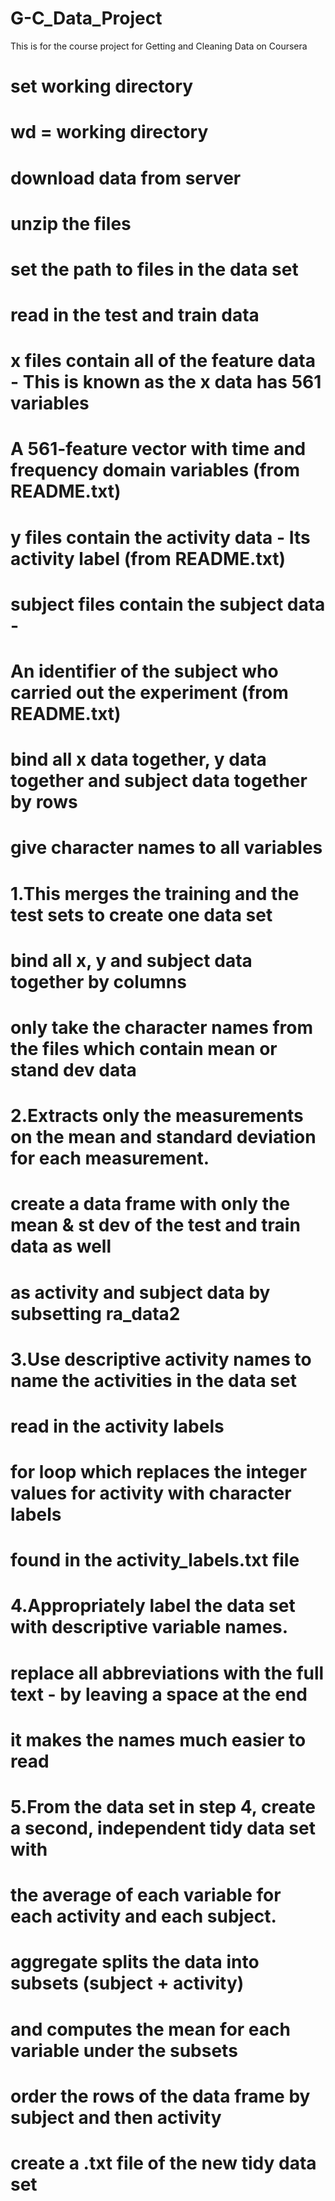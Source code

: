 # G-C_Data_Project
This is for the course project for Getting and Cleaning Data on Coursera
# set working directory

# wd = working directory

# download data from server

# unzip the files

# set the path to files in the data set

# read in the test and train data
# x files contain all of the feature data - This is known as the x data has 561 variables
# A 561-feature vector with time and frequency domain variables (from README.txt)


# y files contain the activity data - Its activity label (from README.txt)


# subject files contain the subject data - 
# An identifier of the subject who carried out the experiment (from README.txt)


# bind all x data together, y data together and subject data together by rows

# give character names to all variables

# 1.This merges the training and the test sets to create one data set
# bind all x, y and subject data together by columns


# only take the character names from the files which contain mean or stand dev data 


# 2.Extracts only the measurements on the mean and standard deviation for each measurement.

# create a data frame with only the mean & st dev of the test and train data as well 
# as activity and subject data by subsetting ra_data2


# 3.Use descriptive activity names to name the activities in the data set

# read in the activity labels

# for loop which replaces the integer values for activity with character labels 
# found in the activity_labels.txt file


# 4.Appropriately label the data set with descriptive variable names.

# replace all abbreviations with the full text - by leaving a space at the end
# it makes the names much easier to read


# 5.From the data set in step 4, create a second, independent tidy data set with 
# the average of each variable for each activity and each subject.

# aggregate splits the data into subsets (subject + activity) 
# and computes the mean for each variable under the subsets

# order the rows of the data frame by subject and then activity

# create a .txt file of the new tidy data set
